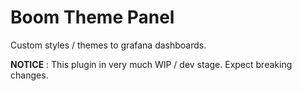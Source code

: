 # Boom Theme Panel

Custom styles / themes to grafana dashboards. 

**NOTICE** : This plugin in very much WIP / dev stage. Expect breaking changes.